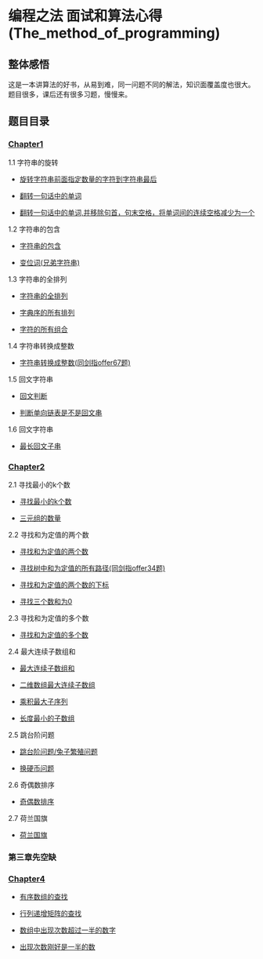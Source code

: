 # 编程之法 面试和算法心得(The_method_of_programming)

## 整体感悟

这是一本讲算法的好书，从易到难，同一问题不同的解法，知识面覆盖度也很大。
题目很多，课后还有很多习题，慢慢来。

## 题目目录

### [Chapter1](./chapter1)

1.1 字符串的旋转

* [旋转字符串前面指定数量的字符到字符串最后](./chapter1/java_1_1_1.java)

* [翻转一句话中的单词](./chapter1/java_1_1_2.java)

* [翻转一句话中的单词,并移除句首，句末空格，将单词间的连续空格减少为一个](./chapter1/java_1_1_3.java)

1.2 字符串的包含

* [字符串的包含](./chapter1/java_1_2_1.java)

* [变位词(兄弟字符串)](./chapter1/java_1_2_2.java)

1.3 字符串的全排列

* [字符串的全排列](./chapter1/java_1_3_1.java)

* [字典序的所有排列](./chapter1/java_1_3_2.java)

* [字符的所有组合](./chapter1/java_1_3_3.java)

1.4 字符串转换成整数

* [字符串转换成整数(同剑指offer67题)](../剑指offer/chapter6/JAVA_67.java)

1.5 回文字符串

* [回文判断](./chapter1/java_1_5_1.java)

* [判断单向链表是不是回文串](./chapter1/java_1_5_2.java)

1.6 回文字符串

* [最长回文子串](./chapter1/java_1_6_1.java)

### [Chapter2](./chapter2)

2.1 寻找最小的k个数

* [寻找最小的k个数](./chapter2/java_2_1_1.java)

* [三元组的数量](./chapter2/java_2_1_2.java)

2.2 寻找和为定值的两个数

* [寻找和为定值的两个数](./chapter2/java_2_2_1.java)

* [寻找树中和为定值的所有路径(同剑指offer34题)](../剑指offer/chapter4/java_34.java)

* [寻找和为定值的两个数的下标](./chapter2/java_2_2_3.java)

* [寻找三个数和为0](./chapter2/java_2_2_4.java)

2.3 寻找和为定值的多个数

* [寻找和为定值的多个数](./chapter2/java_2_3_1.java)

2.4 最大连续子数组和

* [最大连续子数组和](./chapter2/java_2_4_1.java)

* [二维数组最大连续子数组](./chapter2/java_2_4_2.java)

* [乘积最大子序列](./chapter2/java_2_4_3.java)

* [长度最小的子数组](./chapter2/java_2_4_4.java)

2.5 跳台阶问题

* [跳台阶问题/兔子繁殖问题](../剑指offer/chapter2/JAVA_10.java)

* [换硬币问题](./chapter2/java_2_5_3.java)

2.6 奇偶数排序

* [奇偶数排序](./chapter2/java_2_6_1.java)

2.7 荷兰国旗

* [荷兰国旗](./chapter2/java_2_7_1.java)

### 第三章先空缺

### [Chapter4](./chapter4)

* [有序数组的查找](./chapter4/java_4_1.java)

* [行列递增矩阵的查找](./chapter4/java_4_2_1.java)

* [数组中出现次数超过一半的数字](../剑指offer/chapter5/JAVA_39.java)

* [出现次数刚好是一半的数](./chapter4/java_4_3_2.java)